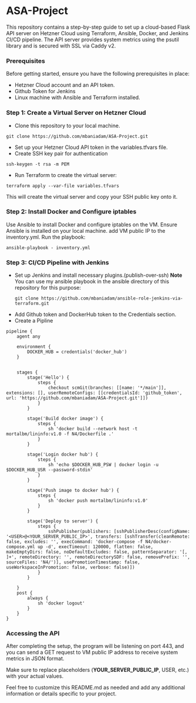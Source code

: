 # ASA-Project

This repository contains a step-by-step guide to set up a cloud-based Flask API server on Hetzner Cloud using Terraform, Ansible, Docker, and Jenkins CI/CD pipeline. The API server provides system metrics using the psutil library and is secured with SSL via Caddy v2.

### Prerequisites
Before getting started, ensure you have the following prerequisites in place:

- Hetzner Cloud account and an API token.
- Github Token for Jenkins
- Linux machine with Ansible and Terraform installed.
  


### Step 1: Create a Virtual Server on Hetzner Cloud
- Clone this repository to your local machine.
```console bash
git clone https://github.com/mbaniadam/ASA-Project.git
```
- Set up your Hetzner Cloud API token in the variables.tfvars file.
- Create SSH key pair for authentication
```console bash
ssh-keygen -t rsa -m PEM
```
- Run Terraform to create the virtual server:
```console bash
terraform apply --var-file variables.tfvars
```

This will create the virtual server and copy your SSH public key onto it.

### Step 2: Install Docker and Configure iptables
Use Ansible to install Docker and configure iptables on the VM. Ensure Ansible is installed on your local machine.
add VM public IP to the inventory.yml.
Run the playbook:
```console bash
ansible-playbook - inventory.yml
```

### Step 3: CI/CD Pipeline with Jenkins
- Set up Jenkins and install necessary plugins.(publish-over-ssh)
**Note**
  You can use my ansible playbook in the ansible directory of this repository for this purpose:
  ```console bash
  git clone https://github.com/mbaniadam/ansible-role-jenkins-via-terraform.git
  ```
- Add Github token and DockerHub token to the Credentials section.
- Create a Pipline
```console
pipeline {
    agent any
    
    environment {
        DOCKER_HUB = credentials('docker_hub')
    }


    stages {
        stage('Hello') {
            steps {
                checkout scmGit(branches: [[name: '*/main']], extensions: [], userRemoteConfigs: [[credentialsId: 'github_token', url: 'https://github.com/mbaniadam/ASA-Project.git']])
            }
        }
    
        stage('Build docker image') {
            steps {
                sh 'docker build --network host -t mortalbm/lininfo:v1.0 -f N4/Dockerfile .'
            }
        }
        
        stage('Login docker hub') {
            steps {
                sh 'echo $DOCKER_HUB_PSW | docker login -u $DOCKER_HUB_USR --password-stdin'
            }
        }
        
        stage('Push image to docker hub') {
            steps {
                sh 'docker push mortalbm/lininfo:v1.0'
            }
        }
        
        stage('Deploy to server') {
            steps {
                sshPublisher(publishers: [sshPublisherDesc(configName: '<USER>@<YOUR_SERVER_PUBLIC_IP>', transfers: [sshTransfer(cleanRemote: false, excludes: '', execCommand: 'docker-compose -f N4/docker-compose.yml up -d', execTimeout: 120000, flatten: false, makeEmptyDirs: false, noDefaultExcludes: false, patternSeparator: '[, ]+', remoteDirectory: '', remoteDirectorySDF: false, removePrefix: '', sourceFiles: 'N4/')], usePromotionTimestamp: false, useWorkspaceInPromotion: false, verbose: false)])
            }
        }
    
    }
    post {
        always {
            sh 'docker logout'
        }
    }
}
```

### Accessing the API
After completing the setup, the program will be listening on port 443, and you can send a GET request to VM public IP address to receive system metrics in JSON format.

Make sure to replace placeholders (**YOUR_SERVER_PUBLIC_IP**, USER, etc.) with your actual values.

Feel free to customize this README.md as needed and add any additional information or details specific to your project.

